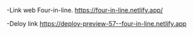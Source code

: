 -Link web Four-in-line.
https://four-in-line.netlify.app/

-Deloy link
https://deploy-preview-57--four-in-line.netlify.app
